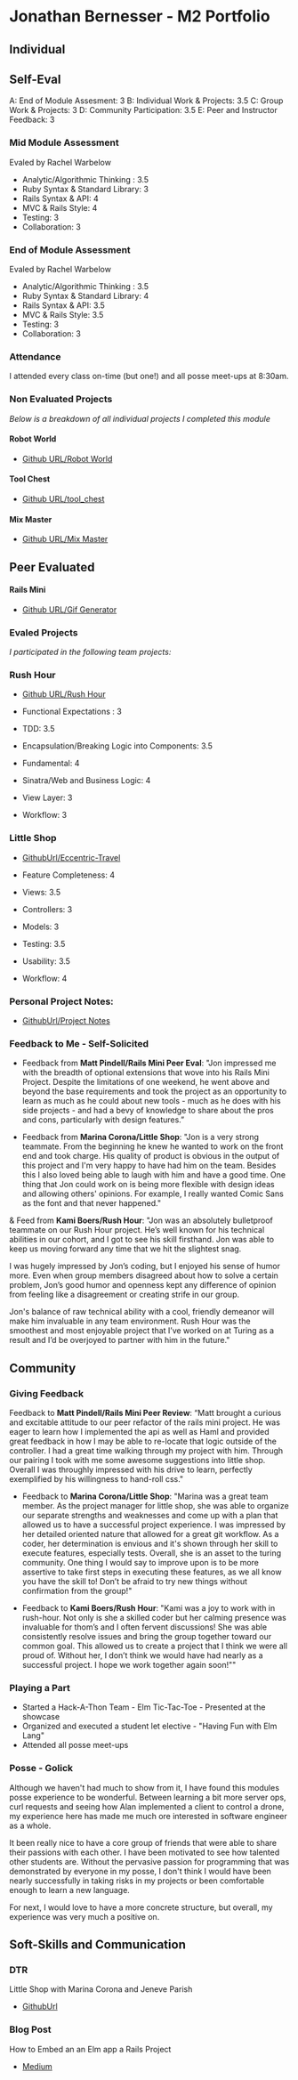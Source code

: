 # Jonathan Bernesser - M2 Portfolio

## Individual

## Self-Eval

A: End of Module Assesment: 3
B: Individual Work & Projects: 3.5
C: Group Work & Projects: 3
D: Community Participation: 3.5
E: Peer and Instructor Feedback: 3


### Mid Module Assessment
  Evaled by Rachel Warbelow

  * Analytic/Algorithmic Thinking : 3.5
  * Ruby Syntax & Standard Library: 3
  * Rails Syntax & API: 4
  * MVC & Rails Style: 4
  * Testing: 3
  * Collaboration: 3

### End of Module Assessment
  Evaled by Rachel Warbelow

* Analytic/Algorithmic Thinking : 3.5
* Ruby Syntax & Standard Library: 4
* Rails Syntax & API: 3.5
* MVC & Rails Style: 3.5
* Testing: 3
* Collaboration: 3

### Attendance

I attended every class on-time (but one!) and all posse meet-ups at 8:30am.

### Non Evaluated Projects

*Below is a breakdown of all individual projects I completed this module*

#### Robot World

* [Github URL/Robot World](https://github.com/Jbern16/robot_world)


#### Tool Chest

* [Github URL/tool_chest](https://github.com/Jbern16/tool_chest)

#### Mix Master

* [Github URL/Mix Master](https://github.com/Jbern16/mix_master)

## Peer Evaluated

#### Rails Mini

* [Github URL/Gif Generator](https://github.com/Jbern16/gif_generator)


### Evaled Projects

*I participated in the following team projects:*

### Rush Hour

* [Github URL/Rush Hour](https://github.com/thompickett/rush-hour)

* Functional Expectations : 3
* TDD: 3.5
* Encapsulation/Breaking Logic into Components: 3.5
* Fundamental: 4
* Sinatra/Web and Business Logic: 4
* View Layer: 3
* Workflow: 3

### Little Shop

* [GithubUrl/Eccentric-Travel](https://github.com/Jbern16/space_age/tree/master/space_age)

* Feature Completeness: 4
* Views: 3.5
* Controllers: 3
* Models: 3
* Testing: 3.5
* Usability: 3.5
* Workflow: 4

### Personal Project Notes:

* [GithubUrl/Project Notes](https://gist.github.com/Jbern16/358be83b116b79e69ecf522f3d5ae8f6)

### Feedback to Me - Self-Solicited

* Feedback from **Matt Pindell/Rails Mini Peer Eval**:
"Jon impressed me with the breadth of optional extensions that wove into his Rails Mini Project. Despite the limitations of one weekend, he went above and beyond the base requirements and took the project as an opportunity to learn as much as he could about new tools - much as he does with his side projects - and had a bevy of knowledge to share about the pros and cons, particularly with design features.”

* Feedback from **Marina Corona/Little Shop**:
"Jon is a very strong teammate. From the beginning he knew he wanted to work on the front end and took charge.  His quality of product is obvious in the output of this project and I'm very happy to have had him on the team.  Besides this I also loved being able to laugh with him and have a good time.  One thing that Jon could work on is being more flexible with design ideas and allowing others' opinions. For example, I really wanted Comic Sans as the font and that never happened."

& Feed from **Kami Boers/Rush Hour**:
"Jon was an absolutely bulletproof teammate on our Rush Hour project. He’s well known for his technical abilities in our cohort, and I got to see his skill firsthand.  Jon was able to keep us moving forward any time that we hit the slightest snag.

I was hugely impressed by Jon’s coding, but I enjoyed his sense of humor more. Even when group members disagreed about how to solve a certain problem, Jon’s good humor and openness kept any difference of opinion from feeling like a disagreement or creating strife in our group.

Jon's balance of raw technical ability with a cool, friendly demeanor will make him invaluable in any team environment. Rush Hour was the smoothest and most enjoyable project that I’ve worked on at Turing as a result and I’d be overjoyed to partner with him in the future."


## Community

### Giving Feedback
  Feedback to **Matt Pindell/Rails Mini Peer Review**:
“Matt brought a curious and excitable attitude to our peer refactor of the rails mini project. He was eager to learn how I implemented the api as well as Haml and provided great feedback in how I may be able to re-locate that logic outside of the controller. I had a great time walking through my project with him.  Through our pairing I  took with me some awesome suggestions into little shop. Overall I was throughly impressed with his drive to learn, perfectly exemplified by his willingness to hand-roll css."

* Feedback to **Marina Corona/Little Shop**:
  "Marina was a great team member. As the project manager for little shop, she was able to organize our separate strengths and weaknesses and come up with a plan that allowed us to have a successful project experience. I was impressed by her detailed oriented nature that allowed for a great git workflow. As a coder,  her determination is envious and it's  shown through her skill to execute features, especially tests. Overall, she is an asset to the turing community. One thing I would say to improve upon is to be more assertive to take first steps  in executing these features, as we all know you have the skill to!  Don’t be afraid to try new things without confirmation from the group!"

* Feedback to **Kami Boers/Rush Hour**:
  "Kami was a joy to work with in rush-hour. Not only is she a skilled coder but her calming presence was invaluable for thom’s and  I often fervent discussions! She was able consistently resolve issues and bring the group together toward our common goal. This allowed us to create a project that I think we were all proud of. Without her, I don’t think we would have had nearly as a successful project. I hope we work together again soon!""

### Playing a Part

* Started a Hack-A-Thon Team - Elm Tic-Tac-Toe - Presented at the showcase
* Organized and executed a student let elective - "Having Fun with Elm Lang"
* Attended all posse meet-ups

### Posse - Golick

Although we haven't had much to show from it, I have found this modules posse experience to be wonderful.
Between learning a bit more server ops, curl requests and seeing how Alan implemented a client to control a drone, my experience here has made me much ore interested in software engineer as a whole.

It been really nice to have a core group of friends that were able to share their passions with each other.
I have been motivated to see how talented other students are. Without the pervasive passion for programming that was demonstrated by everyone in my posse, I don't think I would have been nearly successfully in taking risks in my projects or been comfortable enough to learn a new language.

For next, I would love to have a more concrete structure, but overall, my experience was very much a positive on.


## Soft-Skills and Communication

### DTR
Little Shop with Marina Corona and Jeneve Parish

 * [GithubUrl](https://gist.github.com/Jbern16/632ff42d9d6ec6c46deb6c3e82d3e02c)

### Blog Post
How to Embed an an Elm app a Rails Project

 * [Medium](https://medium.com/@jbern16/embedding-an-elm-app-into-your-rails-project-ac651c1cf58d#.7o28hjf53)
